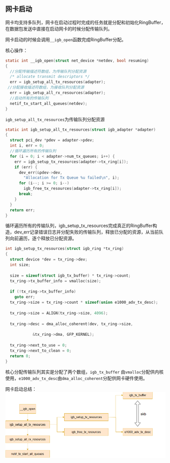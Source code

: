 ## 网卡启动

网卡均支持多队列，网卡在启动过程时完成的任务就是分配和初始化RingBuffer，在数据包发送中直接在启动网卡的时候分配传输队列。

网卡启动的时候会调用`__igb_open`函数完成RingBuffer分配。

核心操作：

```c
static int __igb_open(struct net_device *netdev, bool resuming)
{
  //分配传输描述符数组，为传输队列分配资源
  /* allocate transmit descriptors */
  err = igb_setup_all_tx_resources(adapter);
 //分配接收描述符数组，为接收队列分配资源
  err = igb_setup_all_rx_resources(adapter);
  //启动所有的传输队列
  netif_tx_start_all_queues(netdev);
}
```

`igb_setup_all_tx_resources`为传输队列分配资源

```c
static int igb_setup_all_tx_resources(struct igb_adapter *adapter)
{
  struct pci_dev *pdev = adapter->pdev;
  int i, err = 0;
  //循环遍历所有的传输队列
  for (i = 0; i < adapter->num_tx_queues; i++) {
​    err = igb_setup_tx_resources(adapter->tx_ring[i]);
​    if (err) {
​      dev_err(&pdev->dev,
​        "Allocation for Tx Queue %u failed\n", i);
​      for (i--; i >= 0; i--)
​        igb_free_tx_resources(adapter->tx_ring[i]);
​      break;
​    }
  }
  return err;
}
```

循环遍历所有的传输队列，igb_setup_tx_resources完成真正的RingBuffer构造，dev_err记录错误日志并分配失败的传输队列，释放已分配的资源，从当前队列向前遍历，逐个释放已分配资源。

```c
int igb_setup_tx_resources(struct igb_ring *tx_ring)
{
  struct device *dev = tx_ring->dev;
  int size;

  size = sizeof(struct igb_tx_buffer) * tx_ring->count;
  tx_ring->tx_buffer_info = vmalloc(size);

  if (!tx_ring->tx_buffer_info)
​    goto err;
  tx_ring->size = tx_ring->count * sizeof(union e1000_adv_tx_desc);

  tx_ring->size = ALIGN(tx_ring->size, 4096);

  tx_ring->desc = dma_alloc_coherent(dev, tx_ring->size,

​            &tx_ring->dma, GFP_KERNEL);

  tx_ring->next_to_use = 0;
  tx_ring->next_to_clean = 0;
  return 0;
}
```

核心分配传输队列其实是分配了两个数组，`igb_tx_buffer` 由`vmalloc`分配供内核使用，`e1000_adv_tx_desc`由`dma_alloc_coherent`分配供网卡硬件使用。

网卡启动总结：
![alt text](image.png)